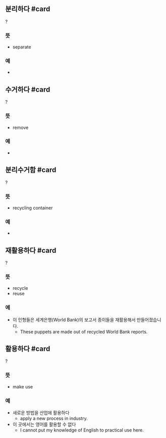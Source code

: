 ## 분리하다 #card
?
### 뜻
- separate
### 예
-
<!--SR:!2025-04-29,139,268-->

## 수거하다 #card
?
### 뜻
- remove
### 예
-
<!--SR:!2025-04-13,24,150-->

## 분리수거함 #card
?
### 뜻
- recycling container
### 예
-
<!--SR:!2025-05-16,124,265-->

## 재활용하다 #card
?
### 뜻
- recycle
- reuse
### 예
- 이 인형들은 세계은행(World Bank)의 보고서 종이들을 재활용해서 만들어졌습니다.
	- These puppets are made out of recycled World Bank reports.

## 활용하다 #card
?
### 뜻
- make use
### 예
- 새로운 방법을 산업에 활용하다
	- apply a new process in industry.
- 이 곳에서는 영어를 활용할 수 없다
	- I cannot put my knowledge of English to practical use here.
